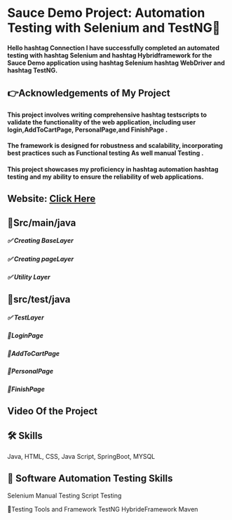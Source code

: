 # Sauce Demo Project: Automation Testing with Selenium and TestNG🚀

#### Hello hashtag Connection I have successfully completed an automated testing with hashtag Selenium and hashtag Hybridframework for the Sauce Demo application using hashtag Selenium hashtag WebDriver and hashtag TestNG.

## 👉Acknowledgements of My Project
#### This project involves writing comprehensive hashtag testscripts to validate the functionality of the web application, including user login,AddToCartPage, PersonalPage,and FinishPage . 
#### The framework is designed for robustness and scalability, incorporating best practices such as Functional testing As well manual Testing . 
#### This project showcases my proficiency in hashtag automation hashtag testing and my ability to ensure the reliability of web applications. 

## Website: [Click Here](https://www.saucedemo.com/v1/)

## 🎯Src/main/java
##### ✅ Creating BaseLayer
##### ✅ Creating pageLayer
##### ✅ Utility Layer

## 🎯src/test/java

##### ✅ TestLayer

##### 📌LoginPage
##### 📌AddToCartPage
##### 📌PersonalPage
##### 📌FinishPage

## Video Of the Project

## 🛠 Skills
 Java, HTML, CSS, Java Script, SpringBoot, MYSQL 

## 🔗 Software Automation Testing Skills
 Selenium 
 Manual Testing
 Script Testing
 
🔗Testing Tools and Framework
 TestNG 
 HybrideFramework
 Maven 
